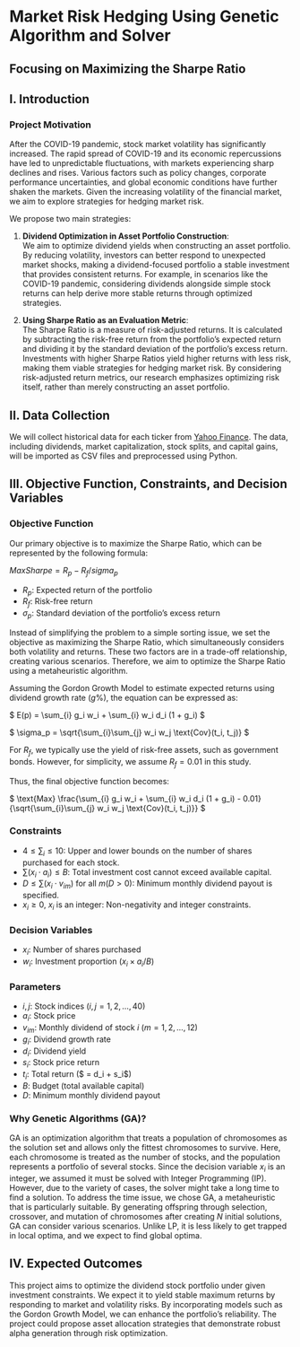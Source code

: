 # Market Risk Hedging Using Genetic Algorithm and Solver
## Focusing on Maximizing the Sharpe Ratio

## I. Introduction

### Project Motivation

After the COVID-19 pandemic, stock market volatility has significantly increased. The rapid spread of COVID-19 and its economic repercussions have led to unpredictable fluctuations, with markets experiencing sharp declines and rises. Various factors such as policy changes, corporate performance uncertainties, and global economic conditions have further shaken the markets. Given the increasing volatility of the financial market, we aim to explore strategies for hedging market risk.

We propose two main strategies:

1. **Dividend Optimization in Asset Portfolio Construction**:  
   We aim to optimize dividend yields when constructing an asset portfolio. By reducing volatility, investors can better respond to unexpected market shocks, making a dividend-focused portfolio a stable investment that provides consistent returns. For example, in scenarios like the COVID-19 pandemic, considering dividends alongside simple stock returns can help derive more stable returns through optimized strategies.

2. **Using Sharpe Ratio as an Evaluation Metric**:  
   The Sharpe Ratio is a measure of risk-adjusted returns. It is calculated by subtracting the risk-free return from the portfolio’s expected return and dividing it by the standard deviation of the portfolio’s excess return. Investments with higher Sharpe Ratios yield higher returns with less risk, making them viable strategies for hedging market risk. By considering risk-adjusted return metrics, our research emphasizes optimizing risk itself, rather than merely constructing an asset portfolio.

## II. Data Collection

We will collect historical data for each ticker from [Yahoo Finance](https://finance.yahoo.com). The data, including dividends, market capitalization, stock splits, and capital gains, will be imported as CSV files and preprocessed using Python.

## III. Objective Function, Constraints, and Decision Variables

### Objective Function

Our primary objective is to maximize the Sharpe Ratio, which can be represented by the following formula:

$Max Sharpe = {R_p - R_f}/sigma_p$

- $R_p$: Expected return of the portfolio
- $R_f$: Risk-free return
- $\sigma_p$: Standard deviation of the portfolio’s excess return

Instead of simplifying the problem to a simple sorting issue, we set the objective as maximizing the Sharpe Ratio, which simultaneously considers both volatility and returns. These two factors are in a trade-off relationship, creating various scenarios. Therefore, we aim to optimize the Sharpe Ratio using a metaheuristic algorithm.

Assuming the Gordon Growth Model to estimate expected returns using dividend growth rate ($g\%$), the equation can be expressed as:

$ E(p) = \sum_{i} g_i w_i + \sum_{i} w_i d_i (1 + g_i) $

$ \sigma_p = \sqrt{\sum_{i}\sum_{j} w_i w_j \text{Cov}(t_i, t_j)} $

For $R_f$, we typically use the yield of risk-free assets, such as government bonds. However, for simplicity, we assume $R_f = 0.01$ in this study.

Thus, the final objective function becomes:

$ \text{Max} \frac{\sum_{i} g_i w_i + \sum_{i} w_i d_i (1 + g_i) - 0.01}{\sqrt{\sum_{i}\sum_{j} w_i w_j \text{Cov}(t_i, t_j)}} $

### Constraints

- $4 \leq \sum_{i} \leq 10$: Upper and lower bounds on the number of shares purchased for each stock.
- $\sum(x_i \cdot a_i) \leq B$: Total investment cost cannot exceed available capital.
- $D \leq \sum(x_i \cdot v_{im}) \text{ for all } m (D > 0)$: Minimum monthly dividend payout is specified.
- $x_i \geq 0$, $x_i$ is an integer: Non-negativity and integer constraints.

### Decision Variables

- $x_i$: Number of shares purchased
- $w_i$: Investment proportion ($x_i \times a_i / B$)

### Parameters

- $i, j$: Stock indices ($i, j = 1, 2, \dots , 40$)
- $a_i$: Stock price
- $v_{im}$: Monthly dividend of stock $i$ ($m = 1, 2, \dots , 12$)
- $g_i$: Dividend growth rate
- $d_i$: Dividend yield
- $s_i$: Stock price return
- $t_i$: Total return ($ = d_i + s_i$)
- $B$: Budget (total available capital)
- $D$: Minimum monthly dividend payout

### Why Genetic Algorithms (GA)?

GA is an optimization algorithm that treats a population of chromosomes as the solution set and allows only the fittest chromosomes to survive. Here, each chromosome is treated as the number of stocks, and the population represents a portfolio of several stocks. Since the decision variable $x_i$ is an integer, we assumed it must be solved with Integer Programming (IP). However, due to the variety of cases, the solver might take a long time to find a solution. To address the time issue, we chose GA, a metaheuristic that is particularly suitable. By generating offspring through selection, crossover, and mutation of chromosomes after creating $N$ initial solutions, GA can consider various scenarios. Unlike LP, it is less likely to get trapped in local optima, and we expect to find global optima.

## IV. Expected Outcomes

This project aims to optimize the dividend stock portfolio under given investment constraints. We expect it to yield stable maximum returns by responding to market and volatility risks. By incorporating models such as the Gordon Growth Model, we can enhance the portfolio’s reliability. The project could propose asset allocation strategies that demonstrate robust alpha generation through risk optimization.
